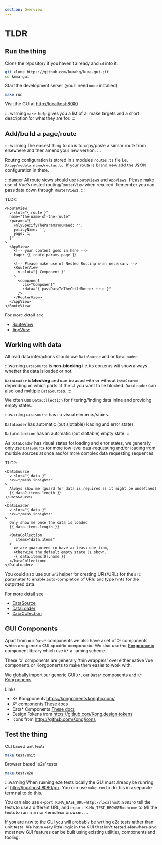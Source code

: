 ```yaml
---
section: Overview
---
```

# TLDR

## Run the thing

Clone the repository if you haven't already and `cd` into it:

```sh
git clone https://github.com/kumahq/kuma-gui.git
cd kuma-gui
```

Start the development server (you'll need `node` installed)

```sh
make run
```

Visit the GUI at <http://localhost:8080>

::: warning
`make help` gives you a list of all make targets and a short description for what they are for.
:::

## Add/build a page/route

::: warning
The easiest thing to do is to copy/paste a similar route from elsewhere and then amend your new version.
:::

Routing configuration is stored in a modules `routes.ts` file i.e.
`@/app/module.name/routes.ts`. If your route is brand new add the JSON
configuration in there.

:::danger
All route views should use `RouteView`s and `AppView`s. Please make use of
Vue's nested routing/`RouterView` when required. Remember you can pass data
down through `RouterView`s.
:::

TLDR:

```vue
<RouteView
  v-slot="{ route }"
  name="the-name-of-the-route"
  :params="{
    onlySpecifyTheParamsYouNeed: '',
    policyName: '',
    page: 1,
  }"
>
  <AppView>
    <!-- your content goes in here -->
    Page: {{ route.params.page }}

    <!-- Please make use of Nested Routing when necessary -->
    <RouterView
      v-slot="{ Component }"
    >
      <component
        :is="Component"
        :data="{ passDataToTheChildRoute: true }"
      />
    </RouterView>
  </AppView>
</RouteView>
```

For more detail see:

- [RouteView](/src/app/application/components/route-view/README)
- [AppView](/src/app/application/components/app-view/README)

## Working with data

All read data interactions should use `DataSource` and or `DataLoader`.

:::warning
`DataSource` is **non-blocking** i.e. its contents will show always whether the data
is loaded or not.

`DataLoader` is **blocking** and can be used with or without `DataSource`
depending on which parts of the UI you want to be blocked. `DataLoader` can
also load multiple `DataSource`s.
:::

We often use `DataCollection` for filtering/finding data inline and providing
empty states.

:::warning
`DataSource` has no visual elements/states.

`DataLoader` has automatic (but slottable) loading and error states.

`DataCollection` has an automatic (but slottable) empty state.
:::

As `DataLoader` has visual states for loading and error states, we generally
only use `DataSource` for more low level data-requesting and/or loading from
multiple sources at once and/or more complex data requesting sequences.

TLDR:

```vue
<DataSource
  v-slot="{ data }"
  src="/mesh-insights"
>
  Always show me (guard for data is required as it might be undefined)
  {{ data?.items.length }}
</DataSource>
...
<DataLoader
  v-slot="{ data }"
  src="/mesh-insights"
>
  Only show me once the data is loaded
  {{ data.items.length }}

  <DataCollection
    :items="data.items"
  >
    We are guaranteed to have at least one item,
    otherwise the default empty state is shown.
    {{ data.items[0].name }}
  </DataCollection>
</DataLoader>
```

You could also use our `uri` helper for creating URIs/URLs for the `src`
parameter to enable auto-completion of URIs and type hints for the outputted
data.

For more detail see:

- [DataSource](/src/app/application/components/data-source/README)
- [DataLoader](/src/app/application/components/data-source/README#simple-dataloader-usage)
- [DataCollection](/src/app/application/components/data-collection/README)


## GUI Components

Apart from our `Data*` components we also have a set of `X*` components which
are generic GUI specific components. We also use the
[Kongponents](https://kongponents.konghq.com/) component library which
use `K*` a naming scheme.

These 'x' components are generally 'thin wrappers' over either native Vue
components or Kongponents to make them easier to work with.

We globally import our generic GUI `X*`, our `Data*` components and `K*`
[Kongponents](https://kongponents.konghq.com/)

Links:

- K\* Kongponents <https://kongponents.konghq.com/>
- X\* components [These docs](/src/app/x/README)
- Data\* Components [These docs](/src/app/application/components/data-source/README)
- Design Tokens from <https://github.com/Kong/design-tokens>
- Icons from <https://github.com/Kong/icons>

## Test the thing

CLI based unit tests

```sh
make test/unit
```

Browser based 'e2e' tests

```sh
make test/e2e
```

:::warning
When running e2e tests locally the GUI must already be running at <http://localhost:8080/gui>.
You can use `make run` to do this in a separate terminal to do this.

You can also use `export KUMA_BASE_URL=http://localhost:8081` to tell the tests
to use a different URL, and `export KUMA_TEST_BROWSER=chrome` to tell the tests
to run in a non-headless browser.
:::

If you are new to the GUI you will probably be writing e2e tests rather than
unit tests. We have very little logic in the GUI that isn't tested elsewhere
and most new GUI features can be built using existing utilities, components and
tooling.

